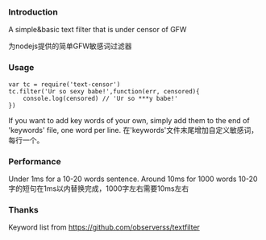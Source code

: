 
### Introduction
A simple&basic text filter that is under censor of GFW

为nodejs提供的简单GFW敏感词过滤器

### Usage

    var tc = require('text-censor')
    tc.filter('Ur so sexy babe!',function(err, censored){
        console.log(censored) // 'Ur so ***y babe!'
    })

If you want to add key words of your own, simply add them to the end of 'keywords' file, one word per line.
在'keywords'文件末尾增加自定义敏感词，每行一个。

### Performance

Under 1ms for a 10-20 words sentence. Around 10ms for 1000 words
10-20字的短句在1ms以内替换完成，1000字左右需要10ms左右


### Thanks
Keyword list from https://github.com/observerss/textfilter
